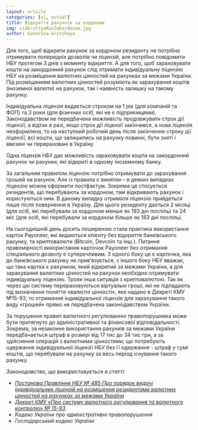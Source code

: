 ```yaml
---
layout: article
categories: [a1, actual]
title: Відкриття рахунків за кордоном
img: vidkruttyaRaxZaKordonom.jpg
author: katerina-britskaya
---
```

Для того, щоб відкрити рахунок за кордоном резиденту не потрібно отримувати попередніх дозволів чи ліцензій, але потрібно повідомити
НБУ протягом 3 днів з моменту відкриття. А для того, щоб зараховувати кошти на закордонний рахунок слід отримати індивідуальну ліцензію 
НБУ на розміщення валютних цінностей на рахунках за межами України. Під розміщенням валютних цінностей розуміють як зарахування коштів 
(іноземної валюти) на рахунок, так і наявність залишку на такому рахунку.

Індивідуальна ліцензія видається строком на 1 рік (для компаній та ФОП) та 3 роки (для фізичних осіб, які не є підприємцями). 
Законодавством не передбачена можливість продовжувати строк дії ліцензії, а відтак в разі, якщо строк дії ліцензії закінчився, а нова 
ліцензія неоформлена, то на наступний робочий день після закінчення строку дії ліцензії, всі кошти, що залишились на рахунку повинні, 
бути зняті і ввезені чи перераховані в Україну. 
 
Одна ліцензія НБУ дає можливість зараховувати кошти на закордонний рахунок чи рахунки, які відкриті в одному іноземному банку.

За загальним правилом ліцензію потрібно отримувати до зарахування грошей на рахунок. Але із правила є винятки – в деяких випадках 
ліцензію можна оформити постфактум. Зокрема це стосується резидентів, що перебувають за кордоном, там відкривають рахунок і користуються 
ним. В даному випадку отримати ліцензію прийдеться лише після повернення в Україну. Для цього резиденту дається 2 місяці (для осіб, які 
перебували за кордоном менше як 183 дні поспіль) та 24 міс (для осіб, які перебували за кордоном більше як 183  дні поспіль). 

На сьогоднішній день досить поширеною стала практика використання карток Payoneer, які видаються клієнту без відкриття банківського 
рахунку, та криптовалюти (Bitcoin, Devcoin та інш.). Питання правомірності використання карточок Payoneer без отримання спеціального 
дозволу є суперечливим. З одного боку це є карточка, яка до банківського рахунку не прив’язується, з іншого боку НБУ вважає, що така 
картка є рахунком, який відкритий за межами України, а для зарахування валютних цінностей на рахунок необхідно отримувати індивідуальну
ліцензію.  Трохи інша ситуація з криптовалютою. Так як через цю систему перераховуються віртуальні гроші, які  не підпадають під 
визначення поняття «валютні цінності», яке надано в Декреті КМУ №15-93, то отримання індивідуальної ліцензія для зарахування такого 
виду «грошей» прямо не передбачена законодавством України. 

За порушення правил валютного регулюванню правопорушника може бути притягнуто до адміністративної та фінансової відповідальності. 
Зокрема, за незаконне використання рахунків за межами України передбачається штраф в розмірі від 17 тис до 34 тис грн, а за здійснення
операцій з валютними цінностями, що потребують одержання індивідуальної  ліцензії НБУ без її одержання - штраф у сумі коштів, що 
перебували на рахунку за весь період існування такого рахунку. 

*Законодавство, що використовується в статті:*

* *[Постанова Правління НБУ № 485 Про порядок видачі індивідуальних ліцензій на розміщення  резидентами валютних цінностей на рахунках за межами України](http://zakon2.rada.gov.ua/laws/show/z1413-04)*
* *[Декрет КМУ «Про систему валютного регулювання та валютного контролю» № 15-93](http://zakon5.rada.gov.ua/laws/show/15-93)*
* *Кодекс України  про адміністративні правопорушення*
* *Господарський кодекс України*
